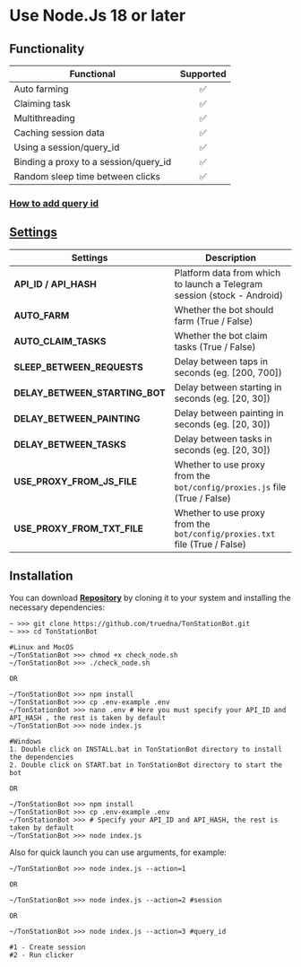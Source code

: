 # Use Node.Js 18 or later

## Functionality

| Functional                            | Supported |
| ------------------------------------- | :-------: |
| Auto farming                          |    ✅     |
| Claiming task                         |    ✅     |
| Multithreading                        |    ✅     |
| Caching session data                  |    ✅     |
| Using a session/query_id              |    ✅     |
| Binding a proxy to a session/query_id |    ✅     |
| Random sleep time between clicks      |    ✅     |

### [How to add query id](https://github.com/Freddywhest/RockyRabbitBot/blob/main/AddQueryId.md)

## [Settings](https://github.com/FreddyWhest/TonStationBot/blob/main/.env-example)

| Settings                       | Description                                                                |
| ------------------------------ | -------------------------------------------------------------------------- |
| **API_ID / API_HASH**          | Platform data from which to launch a Telegram session (stock - Android)    |
| **AUTO_FARM**                  | Whether the bot should farm (True / False)                                 |
| **AUTO_CLAIM_TASKS**           | Whether the bot claim tasks (True / False)                                 |
| **SLEEP_BETWEEN_REQUESTS**     | Delay between taps in seconds (eg. [200, 700])                             |
| **DELAY_BETWEEN_STARTING_BOT** | Delay between starting in seconds (eg. [20, 30])                           |
| **DELAY_BETWEEN_PAINTING**     | Delay between painting in seconds (eg. [20, 30])                           |
| **DELAY_BETWEEN_TASKS**        | Delay between tasks in seconds (eg. [20, 30])                              |
| **USE_PROXY_FROM_JS_FILE**     | Whether to use proxy from the `bot/config/proxies.js` file (True / False)  |
| **USE_PROXY_FROM_TXT_FILE**    | Whether to use proxy from the `bot/config/proxies.txt` file (True / False) |

## Installation

You can download [**Repository**](https://github.com/truedna/TonStationBot) by cloning it to your system and installing the necessary dependencies:

```shell
~ >>> git clone https://github.com/truedna/TonStationBot.git
~ >>> cd TonStationBot

#Linux and MocOS
~/TonStationBot >>> chmod +x check_node.sh
~/TonStationBot >>> ./check_node.sh

OR

~/TonStationBot >>> npm install
~/TonStationBot >>> cp .env-example .env
~/TonStationBot >>> nano .env # Here you must specify your API_ID and API_HASH , the rest is taken by default
~/TonStationBot >>> node index.js

#Windows
1. Double click on INSTALL.bat in TonStationBot directory to install the dependencies
2. Double click on START.bat in TonStationBot directory to start the bot

OR

~/TonStationBot >>> npm install
~/TonStationBot >>> cp .env-example .env
~/TonStationBot >>> # Specify your API_ID and API_HASH, the rest is taken by default
~/TonStationBot >>> node index.js
```

Also for quick launch you can use arguments, for example:

```shell
~/TonStationBot >>> node index.js --action=1

OR

~/TonStationBot >>> node index.js --action=2 #session

OR

~/TonStationBot >>> node index.js --action=3 #query_id

#1 - Create session
#2 - Run clicker
```
